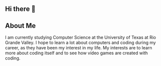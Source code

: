 ## Hi there 👋

## About Me

I am currently studying Computer Science at the University of Texas at Rio Grande Valley. 
I hope to learn a lot about computers and coding during my career, as they have been my interest in my life. 
My interests are to learn more about coding itself and to see how video games are created with coding.
<!--
**punitiveloki/punitiveloki** is a ✨ _special_ ✨ repository because its `README.md` (this file) appears on your GitHub profile.

Here are some ideas to get you started:

- 🔭 I’m currently working on ...
- 🌱 I’m currently learning ...
- 👯 I’m looking to collaborate on ...
- 🤔 I’m looking for help with ...
- 💬 Ask me about ...
- 📫 How to reach me: ...
- 😄 Pronouns: ...
- ⚡ Fun fact: ...
-->
